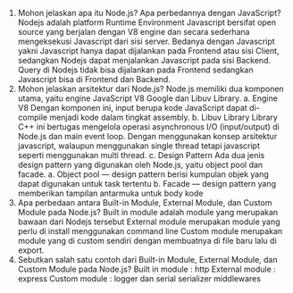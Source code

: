1. Mohon jelaskan apa itu Node.js? Apa perbedannya dengan JavaScript?
Nodejs adalah platform Runtime Environment Javascript bersifat open source yang berjalan dengan V8 engine dan secara sederhana mengeksekusi Javascript dari sisi server.
Bedanya dengan Javascript yakni Javascript hanya dapat dijalankan pada Frontend atau sisi Client, sedangkan Nodejs dapat menjalankan Javascript pada sisi Backend. Query di Nodejs tidak bisa dijalankan pada Frontend sedangkan Javascript bisa di Frontend dan Backend.
2. Mohon jelaskan arsitektur dari Node.js?
Node.js memiliki dua komponen utama, yaitu engine JavaScript V8 Google dan Libuv Library.
    a. Engine V8
       Dengan komponen ini, input berupa kode JavaScript dapat di-compile menjadi kode dalam tingkat assembly.
    b. Libuv Library
       Library C++ ini bertugas mengelola operasi asynchronous I/O (input/output) di Node.js dan main event loop. Dengan menggunakan konsep arsitektur javascript, walaupun menggunakan single thread tetapi javascript seperti menggunakan multi thread.
    c. Design Pattern
       Ada dua jenis design pattern yang digunakan oleh Node.js, yaitu object pool dan facade.
       a. Object pool — design pattern berisi kumpulan objek yang dapat digunakan untuk task tertentu
       b. Facade — design pattern yang memberikan tampilan antarmuka untuk body kode
3. Apa perbedaan antara Built-in Module, External Module, dan Custom Module pada Node.js?
Built in module adalah module yang merupakan bawaan dari Nodejs tersebut
External module merupakan module yang perlu di install menggunakan command line
Custom module merupakan module yang di custom sendiri dengan membuatnya di file baru lalu di export.
4. Sebutkan salah satu contoh dari Built-in Module, External Module, dan Custom Module pada Node.js?
Built in module : http
External module : express
Custom module : logger dan serial serializer middlewares